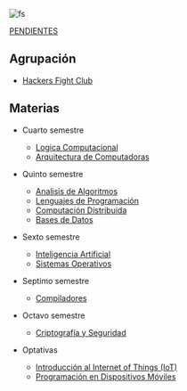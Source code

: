 ![fs](imagenes/firelinkshrine.png)

[PENDIENTES](TODO.md)

## Agrupación

- [Hackers Fight Club](HFC/HackingFightClub.md)

## Materias

- Cuarto semestre
	- [Logica Computacional](LogicaC/LogicaComputacional.md)
	- [Arquitectura de Computadoras](ArquiC/ArquitecturaDeComputadoras.md)
	
- Quinto semestre
	- [Analisis de Algoritmos](AnalisisAlgoritmos/AnalisisAlgoritmos.md)
	- [Lenguajes de Programación](LenguajesProgramacion/LenguajesProgramacion.md)
	- [Computación Distribuida](ComputacionDistribuida/ComputacionDistribuida.md)
	- [Bases de Datos](BasesDeDatos/BasesDeDatos.md)

- Sexto semestre
	- [Inteligencia Artificial](InteligenciaArtificial/InteligenciaArtificial.md)
	- [Sistemas Operativos](SistemasOperativos/SistemasOperativos.md)

- Septimo semestre
	- [Compiladores](Compiladores/Compiladores.md)

- Octavo semestre
	- [Criptografía y Seguridad](HFC/Crypto/Crypto.md)
	
- Optativas
	- [Introducción al Internet of Things (IoT)](IoT/InternetOfThings.md) 
	- [Programación en Dispositivos Móviles](Moviles/Moviles.md)